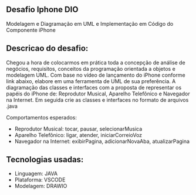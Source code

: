 ## Desafio Iphone DIO

Modelagem e Diagramação em UML e Implementação em Código do Componente iPhone

## Descricao do desafio:

Chegou a hora de colocarmos em prática toda a concepção de análise de negócios, requisitos, conceitos da programação orientada a objetos e modelagem UML. Com base no vídeo de lançamento do iPhone conforme link abaixo, elabore em uma ferramenta de UML de sua preferência. A diagramação das classes e interfaces com a proposta de representar os papéis do iPhone de: Reprodutor Musical, Aparelho Telefônico e Navegador na Internet. Em seguida crie as classes e interfaces no formato de arquivos .java

Comportamentos esperados:

- Reprodutor Musical: tocar, pausar, selecionarMusica
- Aparelho Telefônico: ligar, atender, iniciarCorreioVoz
- Navegador na Internet: exibirPagina, adicionarNovaAba, atualizarPagina

## Tecnologias usadas:

- Linguagem: JAVA
- Plataforma: VSCODE
- Modelagem: DRAWIO
